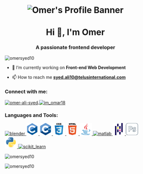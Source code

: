<div style="background-image: url('https://w0.peakpx.com/wallpaper/141/817/HD-wallpaper-lightning-glow-black.jpg'); background-size: cover; background-position: center; padding: 20px;">

  <h1 align="center">
    <img src="https://img.freepik.com/premium-photo/cool-cat-coding-cyber-style-concept-cyberpunk-cat-coding-adventures-futuristic-feline-digital-kitty-glam-techsavvy-cat_918839-66073.jpg" alt="Omer's Profile Banner" width="600" height="300"/>
  </h1>
  <h1 align="center">Hi 👋, I'm Omer</h1>
  <h3 align="center">A passionate frontend developer</h3>

  <p align="left">
    <img src="https://komarev.com/ghpvc/?username=omersyed10&label=Profile%20views&color=0e75b6&style=flat" alt="omersyed10" />
  </p>

  - 🔭 I’m currently working on **Front-end Web Development**

  - 📫 How to reach me **syed.ali10@telusinternational.com**

  <h3 align="left">Connect with me:</h3>
  <p align="left">
    <a href="https://linkedin.com/in/omer-ali-syed" target="blank">
      <img align="center" src="https://raw.githubusercontent.com/rahuldkjain/github-profile-readme-generator/master/src/images/icons/Social/linked-in-alt.svg" alt="omer-ali-syed" height="30" width="40" />
    </a>
    <a href="https://instagram.com/im_omar18" target="blank">
      <img align="center" src="https://raw.githubusercontent.com/rahuldkjain/github-profile-readme-generator/master/src/images/icons/Social/instagram.svg" alt="im_omar18" height="30" width="40" />
    </a>
  </p>

  <h3 align="left">Languages and Tools:</h3>
  <p align="left">
    <a href="https://www.blender.org/" target="_blank" rel="noreferrer">
      <img src="https://download.blender.org/branding/community/blender_community_badge_white.svg" alt="blender" width="40" height="40"/> 
    </a>
    <a href="https://www.cprogramming.com/" target="_blank" rel="noreferrer"> 
      <img src="https://raw.githubusercontent.com/devicons/devicon/master/icons/c/c-original.svg" alt="c" width="40" height="40"/> 
    </a>
    <a href="https://www.w3schools.com/cpp/" target="_blank" rel="noreferrer"> 
      <img src="https://raw.githubusercontent.com/devicons/devicon/master/icons/cplusplus/cplusplus-original.svg" alt="cplusplus" width="40" height="40"/> 
    </a>
    <a href="https://www.w3schools.com/css/" target="_blank" rel="noreferrer"> 
      <img src="https://raw.githubusercontent.com/devicons/devicon/master/icons/css3/css3-original-wordmark.svg" alt="css3" width="40" height="40"/> 
    </a>
    <a href="https://www.w3.org/html/" target="_blank" rel="noreferrer"> 
      <img src="https://raw.githubusercontent.com/devicons/devicon/master/icons/html5/html5-original-wordmark.svg" alt="html5" width="40" height="40"/> 
    </a>
    <a href="https://www.java.com" target="_blank" rel="noreferrer"> 
      <img src="https://raw.githubusercontent.com/devicons/devicon/master/icons/java/java-original.svg" alt="java" width="40" height="40"/> 
    </a>
    <a href="https://www.mathworks.com/" target="_blank" rel="noreferrer"> 
      <img src="https://upload.wikimedia.org/wikipedia/commons/2/21/Matlab_Logo.png" alt="matlab" width="40" height="40"/> 
    </a>
    <a href="https://pandas.pydata.org/" target="_blank" rel="noreferrer"> 
      <img src="https://raw.githubusercontent.com/devicons/devicon/2ae2a900d2f041da66e950e4d48052658d850630/icons/pandas/pandas-original.svg" alt="pandas" width="40" height="40"/> 
    </a>
    <a href="https://www.photoshop.com/en" target="_blank" rel="noreferrer"> 
      <img src="https://raw.githubusercontent.com/devicons/devicon/master/icons/photoshop/photoshop-line.svg" alt="photoshop" width="40" height="40"/> 
    </a>
    <a href="https://www.python.org" target="_blank" rel="noreferrer"> 
      <img src="https://raw.githubusercontent.com/devicons/devicon/master/icons/python/python-original.svg" alt="python" width="40" height="40"/> 
    </a>
    <a href="https://scikit-learn.org/" target="_blank" rel="noreferrer"> 
      <img src="https://upload.wikimedia.org/wikipedia/commons/0/05/Scikit_learn_logo_small.svg" alt="scikit_learn" width="40" height="40"/> 
    </a>
  </p>

  <p>
    <img align="center" src="https://github-readme-stats.vercel.app/api/top-langs?username=omersyed10&show_icons=true&locale=en&layout=compact" alt="omersyed10" />
  </p>

  <p>
    <img align="center" src="https://github-readme-streak-stats.herokuapp.com/?user=omersyed10&" alt="omersyed10" />
  </p>
</div>
